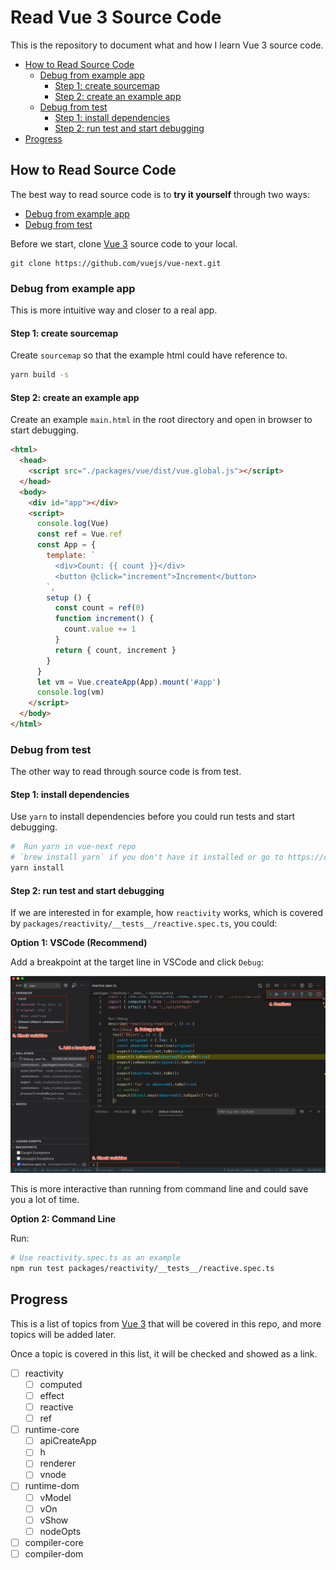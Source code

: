 # Read Vue 3 Source Code

This is the repository to document what and how I learn Vue 3 source code.

  - [How to Read Source Code](#how-to-read-source-code)
    - [Debug from example app](#debug-from-example-app)
      - [Step 1: create sourcemap](#step-1-create-sourcemap)
      - [Step 2: create an example app](#step-2-create-an-example-app)
    - [Debug from test](#debug-from-test)
      - [Step 1: install dependencies](#step-1-install-dependencies)
      - [Step 2: run test and start debugging](#step-2-run-test-and-start-debugging)
  - [Progress](#progress)

## How to Read Source Code

The best way to read source code is to **try it yourself** through two ways:

- [Debug from example app](#debug-from-example-app)
- [Debug from test](#debug-from-test)

Before we start, clone [Vue 3](https://github.com/vuejs/vue-next) source code to your local.

```
git clone https://github.com/vuejs/vue-next.git
```

### Debug from example app

This is more intuitive way and closer to a real app.

#### Step 1: create sourcemap

Create `sourcemap` so that the example html could have reference to.

```bash
yarn build -s
```

#### Step 2: create an example app

Create an example `main.html` in the root directory and open in browser to start debugging.

```html
<html>
  <head>
    <script src="./packages/vue/dist/vue.global.js"></script>
  </head>
  <body>
    <div id="app"></div>
    <script>
      console.log(Vue)
      const ref = Vue.ref
      const App = {
        template: `
          <div>Count: {{ count }}</div>
          <button @click="increment">Increment</button>
        `,
        setup () {
          const count = ref(0)
          function increment() {
            count.value += 1
          }
          return { count, increment }
        }
      }
      let vm = Vue.createApp(App).mount('#app')
      console.log(vm)
    </script>
  </body>
</html>
```

### Debug from test

The other way to read through source code is from test.

#### Step 1: install dependencies

Use `yarn` to install dependencies before you could run tests and start debugging.

```bash
#  Run yarn in vue-next repo
# `brew install yarn` if you don't have it installed or go to https://classic.yarnpkg.com/en/docs/install#mac-stable for more instructions.
yarn install
```

#### Step 2: run test and start debugging

If we are interested in for example, how `reactivity` works, which is covered by `packages/reactivity/__tests__/reactive.spec.ts`, you could:

**Option 1: VSCode (Recommend)**

Add a breakpoint at the target line in VSCode and click `Debug`:

![debug](assets/images/debug.png)

This is more interactive than running from command line and could save you a lot of time.

**Option 2: Command Line**

Run:

```bash
# Use reactivity.spec.ts as an example
npm run test packages/reactivity/__tests__/reactive.spec.ts
```

## Progress

This is a list of topics from [Vue 3](https://github.com/vuejs/vue-next/tree/master/packages) that will be covered in this repo, and more topics will be added later.

Once a topic is covered in this list, it will be checked and showed as a link.

- [ ] reactivity
  - [ ] computed
  - [ ] effect
  - [ ] reactive
  - [ ] ref
- [ ] runtime-core
  - [ ] apiCreateApp
  - [ ] h
  - [ ] renderer
  - [ ] vnode
- [ ] runtime-dom
  - [ ] vModel
  - [ ] vOn
  - [ ] vShow
  - [ ] nodeOpts
- [ ] compiler-core
- [ ] compiler-dom
